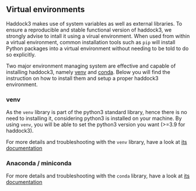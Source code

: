 ## Virtual environments

Haddock3 makes use of system variables as well as external libraries.
To ensure a reproducible and stable functional version of haddock3, we strongly advise to intall it using a virual environment.
When used from within a virtual environment, common installation tools such as `pip` will install Python packages into a virtual environment without needing to be told to do so explicitly.

Two major environment managing system are effective and capable of installing haddock3, namely 
[venv](https://docs.python.org/3/library/venv.html)
and [conda](https://conda.io/projects/conda/en/latest/user-guide/install/index.html).
Below you will find the instruction on how to install them and setup a proper haddock3 environment.


### venv

As the `venv` library is part of the python3 standard library, hence there is no need to installing it, considering python3 is installed on your machine.
By using `venv`, you will be able to set the python3 version you want (>=3.9 for haddock3).

For more details and troubleshooting with the `venv` library, have a look at [its documentation](https://docs.python.org/3/library/venv.html)

### Anaconda / miniconda

For more details and troubleshooting with the `conda` library, have a look at [its documentation](https://conda.io/projects/conda/en/latest/user-guide/install/index.html)